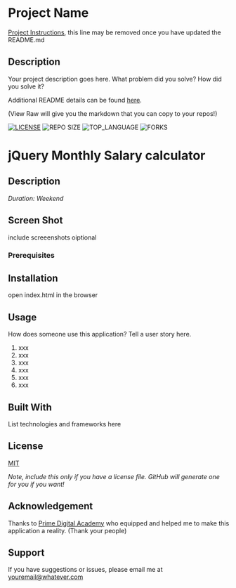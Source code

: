 # Project Name

[Project Instructions](./INSTRUCTIONS.md), this line may be removed once you have updated the README.md

## Description

Your project description goes here. What problem did you solve? How did you solve it?

Additional README details can be found [here](https://github.com/PrimeAcademy/readme-template/blob/master/README.md).

(View Raw will give you the markdown that you can copy to your repos!)


[![LICENSE](https://img.shields.io/github/license/jmicko/jquery-salary-calculator?style=flat-square)](./LICENSE.txt)
![REPO SIZE](https://img.shields.io/github/repo-size/jmicko/jquery-salary-calculator?style=flat-square)
![TOP_LANGUAGE](https://img.shields.io/github/languages/top/jmicko/jquery-salary-calculator?style=flat-square)
![FORKS](https://img.shields.io/github/forks/jmicko/jquery-salary-calculator?style=social)

# jQuery Monthly Salary calculator

## Description

_Duration: Weekend_

## Screen Shot

include screeenshots oiptional

### Prerequisites



## Installation

open index.html in the browser

## Usage
How does someone use this application? Tell a user story here.

1. xxx
2. xxx
3. xxx
4. xxx
5. xxx
6. xxx


## Built With

List technologies and frameworks here

## License
[MIT](https://choosealicense.com/licenses/mit/)

_Note, include this only if you have a license file. GitHub will generate one for you if you want!_

## Acknowledgement
Thanks to [Prime Digital Academy](www.primeacademy.io) who equipped and helped me to make this application a reality. (Thank your people)

## Support
If you have suggestions or issues, please email me at [youremail@whatever.com](www.google.com)